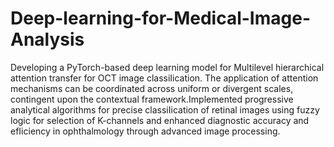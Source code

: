 # Deep-learning-for-Medical-Image-Analysis
<title>Summer Internship 2024</title>
<body>
Developing a PyTorch-based deep learning model for Multilevel hierarchical attention transfer for OCT image classiIication. The application of attention mechanisms can be coordinated across uniform or divergent scales, contingent upon the contextual framework.Implemented progressive analytical algorithms for precise classiIication of retinal images using fuzzy logic for selection of K-channels and enhanced diagnostic accuracy and efIiciency in ophthalmology through advanced image processing.
</body>
